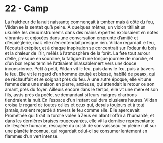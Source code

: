 # 22 - Camp

La fraîcheur de la nuit naissante commençait à tomber mais à côté du feu, Vildan ne la sentait qu’à peine. À quelques mètres, un violon titillait un ukulélé, les deux instruments dans des mains expertes explosaient en notes vibrantes et enjouées dans une conversation emprunte d’amitié et d’espièglerie, mais elle n’en entendait presque rien. Vildan regardait le feu, l’écoutait crépiter, et à chaque inspiration se concentrait sur l’odeur du bois et la chaleur de l’air, mêlés à l’atmosphère de la forêt. La fête tout autour d’elle, presque en sourdine, la fatigue d’une longue journée de marche, et d’un bon repas terminé l’attiraient inlassablement vers une douce inconscience. Petit à petit, Vildan vit le feu, puis dans le feu, puis à travers le feu. Elle vit le regard d’un homme épuisé et blessé, habillé de peaux, qui se réchauffait et se soignait près du feu. À une autre époque, elle vit une femme dans une maison en pierre, anxieuse, qui attendait le retour de son amant, près du foyer. Ailleurs encore dans le temps, elle vit une mère et son fils, assis près du poêle, se demandant si leurs maigres charbons tiendraient la nuit. En l’espace d’un instant qui dura plusieurs heures, Vildan croisa le regard de toutes celles et ceux qui, depuis toujours et à tout jamais, avaient regardé à travers le feu comme elle. Elle apercevait Prométhée qui fixait la torche volée à Zeus en allant l’offrir à l’humanité, et dans les dernières braises rougeoyantes, elle vit la dernière représentante de l’espèce humaine, rescapée du crash de son vaisseau en pleine nuit sur une planète inconnue, qui regardait celui-ci se consumer lentement en flammes d’un vert intense.